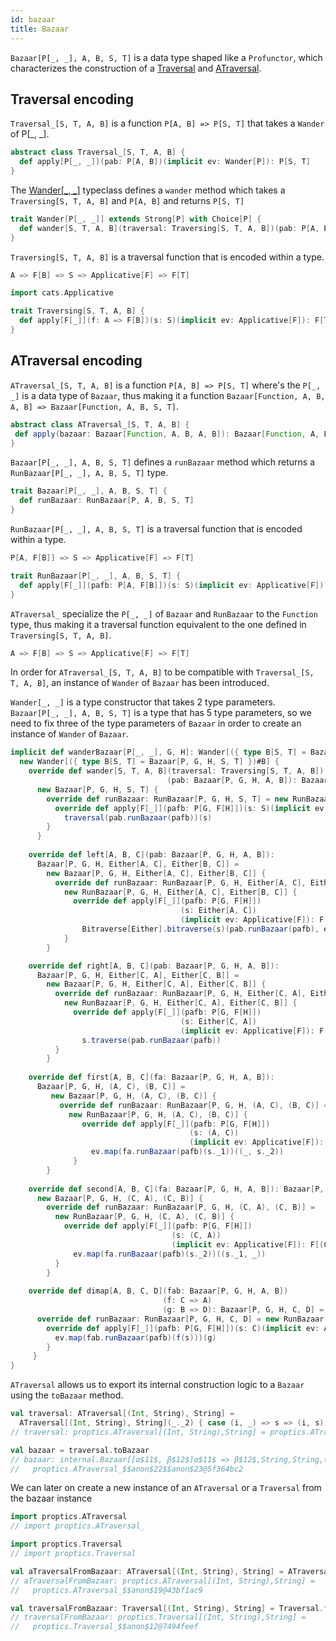 ```yaml
---
id: bazaar
title: Bazaar
---
```


`Bazaar[P[_, _], A, B, S, T]` is a data type shaped like a `Profunctor`, which characterizes the construction of a <a href="/Proptics/docs/optics/traversal" target="_blank">Traversal</a> and <a href="/Proptics/docs/an-optics/a-traversal" target="_blank">ATraversal</a>.

## Traversal encoding

`Traversal_[S, T, A, B]` is a function `P[A, B] => P[S, T]` that takes a `Wander` of P[_, _]. 

```scala
abstract class Traversal_[S, T, A, B] {
  def apply[P[_, _]](pab: P[A, B])(implicit ev: Wander[P]): P[S, T]
}
```

The <a href="/Proptics/docs/profunctors/wander" target="_blank">Wander[_, _]</a> typeclass defines a `wander` method which takes a `Traversing[S, T, A, B]` and `P[A, B]` and returns `P[S, T]` 

```scala
trait Wander[P[_, _]] extends Strong[P] with Choice[P] {
  def wander[S, T, A, B](traversal: Traversing[S, T, A, B])(pab: P[A, B]): P[S, T]
}
```

`Traversing[S, T, A, B]` is a traversal function that is encoded within a type.
 
 ```scala
 A => F[B] => S => Applicative[F] => F[T]
 ```

```scala
import cats.Applicative

trait Traversing[S, T, A, B] {
  def apply[F[_]](f: A => F[B])(s: S)(implicit ev: Applicative[F]): F[T]
}
```

## ATraversal encoding

 `ATraversal_[S, T, A, B]` is a function `P[A, B] => P[S, T]` where's the `P[_, _]` is a data type of `Bazaar`, thus making 
 it a function `Bazaar[Function, A, B, A, B] => Bazaar[Function, A, B, S, T]`.
 
 ```scala
abstract class ATraversal_[S, T, A, B] {
  def apply(bazaar: Bazaar[Function, A, B, A, B]): Bazaar[Function, A, B, S, T]
}
``` 

`Bazaar[P[_, _], A, B, S, T]` defines a `runBazaar` method which returns a </br> `RunBazaar[P[_, _], A, B, S, T]` type.

```scala
trait Bazaar[P[_, _], A, B, S, T] {
  def runBazaar: RunBazaar[P, A, B, S, T]
}
``` 

`RunBazaar[P[_, _], A, B, S, T]` is a traversal function that is encoded within a type.

```scala
P[A, F[B]] => S => Applicative[F] => F[T]
```

```scala
trait RunBazaar[P[_, _], A, B, S, T] {
  def apply[F[_]](pafb: P[A, F[B]])(s: S)(implicit ev: Applicative[F]): F[T]
}
```

`ATraversal_` specialize the `P[_, _]` of  `Bazaar` and `RunBazaar` to the `Function` type, thus making it a traversal function equivalent 
to the one defined in `Traversing[S, T, A, B]`.

```scala
A => F[B] => S => Applicative[F] => F[T]
```

In order for `ATraversal_[S, T, A, B]` to be compatible with `Traversal_[S, T, A, B]`, an instance of `Wander` of `Bazaar` has been
introduced.

`Wander[_, _]` is a type constructor that takes 2 type parameters. `Bazaar[P[_, _], A, B, S, T]` is a type that has 5 type parameters, so we need
to fix three of the type parameters of `Bazaar` in order to create an instance of `Wander` of `Bazaar`.

```scala
implicit def wanderBazaar[P[_, _], G, H]: Wander[({ type B[S, T] = Bazaar[P, G, H, S, T] })#B] =
  new Wander[({ type B[S, T] = Bazaar[P, G, H, S, T] })#B] {
    override def wander[S, T, A, B](traversal: Traversing[S, T, A, B])
                                   (pab: Bazaar[P, G, H, A, B]): Bazaar[P, G, H, S, T] =
      new Bazaar[P, G, H, S, T] {
        override def runBazaar: RunBazaar[P, G, H, S, T] = new RunBazaar[P, G, H, S, T] {
          override def apply[F[_]](pafb: P[G, F[H]])(s: S)(implicit ev: Applicative[F]): F[T] =
            traversal(pab.runBazaar(pafb))(s)
        }
      }
      
    override def left[A, B, C](pab: Bazaar[P, G, H, A, B]): 
      Bazaar[P, G, H, Either[A, C], Either[B, C]] =  
        new Bazaar[P, G, H, Either[A, C], Either[B, C]] {
          override def runBazaar: RunBazaar[P, G, H, Either[A, C], Either[B, C]] = 
            new RunBazaar[P, G, H, Either[A, C], Either[B, C]] {
              override def apply[F[_]](pafb: P[G, F[H]])
                                      (s: Either[A, C])
                                      (implicit ev: Applicative[F]): F[Either[B, C]] =
                Bitraverse[Either].bitraverse(s)(pab.runBazaar(pafb), ev.pure)
            }
        }

    override def right[A, B, C](pab: Bazaar[P, G, H, A, B]): 
      Bazaar[P, G, H, Either[C, A], Either[C, B]] = 
        new Bazaar[P, G, H, Either[C, A], Either[C, B]] {
          override def runBazaar: RunBazaar[P, G, H, Either[C, A], Either[C, B]] = 
            new RunBazaar[P, G, H, Either[C, A], Either[C, B]] {
              override def apply[F[_]](pafb: P[G, F[H]])
                                      (s: Either[C, A])
                                      (implicit ev: Applicative[F]): F[Either[C, B]] =
                s.traverse(pab.runBazaar(pafb))
          }
        }
    
    override def first[A, B, C](fa: Bazaar[P, G, H, A, B]): 
      Bazaar[P, G, H, (A, C), (B, C)] = 
         new Bazaar[P, G, H, (A, C), (B, C)] {
           override def runBazaar: RunBazaar[P, G, H, (A, C), (B, C)] = 
             new RunBazaar[P, G, H, (A, C), (B, C)] {
                override def apply[F[_]](pafb: P[G, F[H]])
                                        (s: (A, C))
                                        (implicit ev: Applicative[F]): F[(B, C)] =
                  ev.map(fa.runBazaar(pafb)(s._1))((_, s._2))
              }
        }
    
    override def second[A, B, C](fa: Bazaar[P, G, H, A, B]): Bazaar[P, G, H, (C, A), (C, B)] = 
      new Bazaar[P, G, H, (C, A), (C, B)] {
        override def runBazaar: RunBazaar[P, G, H, (C, A), (C, B)] = 
          new RunBazaar[P, G, H, (C, A), (C, B)] {
            override def apply[F[_]](pafb: P[G, F[H]])
                                    (s: (C, A))
                                    (implicit ev: Applicative[F]): F[(C, B)] =
              ev.map(fa.runBazaar(pafb)(s._2))((s._1, _))
          }    
        }
      
    override def dimap[A, B, C, D](fab: Bazaar[P, G, H, A, B])
                                  (f: C => A)
                                  (g: B => D): Bazaar[P, G, H, C, D] = new Bazaar[P, G, H, C, D] {
      override def runBazaar: RunBazaar[P, G, H, C, D] = new RunBazaar[P, G, H, C, D] {
        override def apply[F[_]](pafb: P[G, F[H]])(s: C)(implicit ev: Applicative[F]): F[D] =
          ev.map(fab.runBazaar(pafb)(f(s)))(g)
        }
     }
}
```

`ATraversal` allows us to export its internal construction logic to a `Bazaar` using the `toBazaar` method.

```scala
val traversal: ATraversal[(Int, String), String] = 
  ATraversal[(Int, String), String](_._2) { case (i, _) => s => (i, s) }
// traversal: proptics.ATraversal[(Int, String),String] = proptics.ATraversal_$$anon$22@7218cbb6

val bazaar = traversal.toBazaar
// bazaar: internal.Bazaar[[α$11$, β$12$]α$11$ => β$12$,String,String,(Int, String),(Int, String)] = 
//   proptics.ATraversal_$$anon$22$$anon$23@5f364bc2
```

We can later on create a new instance of an `ATraversal` or a `Traversal` from the bazaar instance

```scala
import proptics.ATraversal
// import proptics.ATraversal_

import proptics.Traversal
// import proptics.Traversal

val aTraversalFromBazaar: ATraversal[(Int, String), String] = ATraversal.fromBazaar(bazaar)
// aTraversalFromBazaar: proptics.ATraversal[(Int, String),String] = 
//   proptics.ATraversal_$$anon$19@43bf1ac9

val traversalFromBazaar: Traversal[(Int, String), String] = Traversal.fromBazaar(bazaar)
// traversalFromBazaar: proptics.Traversal[(Int, String),String] = 
//   proptics.Traversal_$$anon$12@7494feef
```